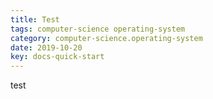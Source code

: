 ```yaml
---
title: Test
tags: computer-science operating-system
category: computer-science.operating-system
date: 2019-10-20
key: docs-quick-start
---
```


test
